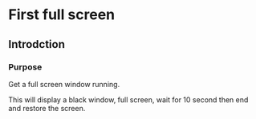# First full screen

## Introdction

### Purpose

Get a full screen window running.

This will display a black window, full screen,
wait for 10 second then end and restore the screen.

